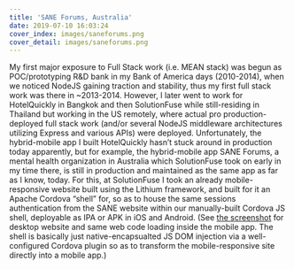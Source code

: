 ```yaml
---
title: 'SANE Forums, Australia'
date: 2019-07-10 16:03:24
cover_index: images/saneforums.png
cover_detail: images/saneforums.png
---
```


My first major exposure to Full Stack work (i.e. MEAN stack) was begun as POC/prototyping R&D bank in my Bank of America days (2010-2014), when we noticed NodeJS gaining traction and stability, thus my first full stack work was there in ~2013-2014. However, I later went to work for HotelQuickly in Bangkok and then SolutionFuse while still-residing in Thailand but working in the US remotely, where actual pro production-deployed full stack work (and/or several NodeJS middleware architectures utilizing Express and various APIs) were deployed. Unfortunately, the hybrid-mobile app I built HotelQuickly hasn’t stuck around in production today apparently, but for example, the hybrid-mobile app SANE Forums, a mental health organization in Australia which SolutionFuse took on early in my time there, is still in production and maintained as the same app as far as I know, today. For this, at SolutionFuse I took an already mobile-responsive website built using the Lithium framework, and built for it an Apache Cordova “shell” for, so as to house the same sessions authentication from the SANE website within our manually-built Cordova JS shell, deployable as IPA or APK in iOS and Android. (See <a href="/images/saneforums.png">the screenshot</a> for desktop website and same web code loading inside the mobile app. The shell is basically just native-encapsualted JS DOM injection via a well-configured Cordova plugin so as to transform the mobile-responsive site directly into a mobile app.)
